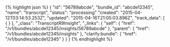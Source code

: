 {% highlight json %}
{
    "id": "56789abcde",
    "bundle_id": "abcde12345",
    "name": "transcript",
    "status": "processing"
    "created": "2015-04-12T03:14:53.253Z",
    "updated": "2015-04-16T21:05:03.896Z",
    "track_data": [
        {
        }
    ],
    "_class": "TranscriptR9Insight",
    "_links": {
        "self": {
            "href": "/v1/bundles/abcde12345/insights/56789abcde"
        },
        "parent": {
            "href": "/v1/bundles/abcde12345/insights"
        },
        "clarify:bundle": {
            "href": "/v1/bundles/abcde12345"
        }
    }
}
{% endhighlight %}